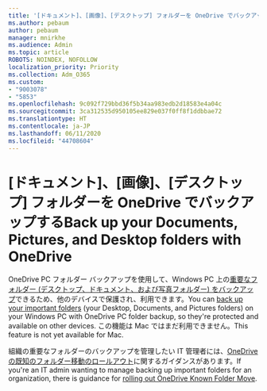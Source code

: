 ```yaml
---
title: '[ドキュメント]、[画像]、[デスクトップ] フォルダーを OneDrive でバックアップする'
ms.author: pebaum
author: pebaum
manager: mnirkhe
ms.audience: Admin
ms.topic: article
ROBOTS: NOINDEX, NOFOLLOW
localization_priority: Priority
ms.collection: Adm_O365
ms.custom:
- "9003078"
- "5853"
ms.openlocfilehash: 9c092f729bbd36f5b34aa983edb2d18583e4a04c
ms.sourcegitcommit: 3ca312535d950105ee829e037f0ff8f1ddbbae72
ms.translationtype: HT
ms.contentlocale: ja-JP
ms.lasthandoff: 06/11/2020
ms.locfileid: "44708604"
---
```

# <a name="back-up-your-documents-pictures-and-desktop-folders-with-onedrive"></a><span data-ttu-id="7f5b4-102">[ドキュメント]、[画像]、[デスクトップ] フォルダーを OneDrive でバックアップする</span><span class="sxs-lookup"><span data-stu-id="7f5b4-102">Back up your Documents, Pictures, and Desktop folders with OneDrive</span></span>

<span data-ttu-id="7f5b4-103">OneDrive PC フォルダー バックアップを使用して、Windows PC 上の[重要なフォルダー (デスクトップ、ドキュメント、および写真フォルダー) をバックアップ](https://support.office.com/article/d61a7930-a6fb-4b95-b28a-6552e77c3057)できるため、他のデバイスで保護され、利用できます。</span><span class="sxs-lookup"><span data-stu-id="7f5b4-103">You can [back up your important folders](https://support.office.com/article/d61a7930-a6fb-4b95-b28a-6552e77c3057)  (your Desktop, Documents, and Pictures folders) on your Windows PC with OneDrive PC folder backup, so they're protected and available on other devices.</span></span> <span data-ttu-id="7f5b4-104">この機能は Mac ではまだ利用できません。</span><span class="sxs-lookup"><span data-stu-id="7f5b4-104">This feature is not yet available for Mac.</span></span>  

<span data-ttu-id="7f5b4-105">組織の重要なフォルダーのバックアップを管理したい IT 管理者には、[OneDrive の既知のフォルダー移動のロールアウト](https://docs.microsoft.com/onedrive/redirect-known-folders)に関するガイダンスがあります。</span><span class="sxs-lookup"><span data-stu-id="7f5b4-105">If you're an IT admin wanting to manage backing up important folders for an organization, there is guidance for [rolling out OneDrive Known Folder Move](https://docs.microsoft.com/onedrive/redirect-known-folders).</span></span>
